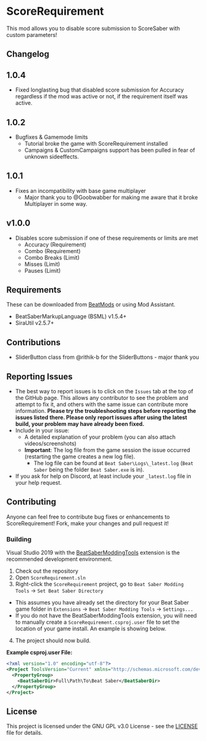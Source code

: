 # ScoreRequirement

This mod allows you to disable score submission to ScoreSaber with custom parameters!
## Changelog

## 1.0.4

* Fixed longlasting bug that disabled score submission for Accuracy regardless if the mod was active or not, if the requirement itself was active.

## 1.0.2

* Bugfixes & Gamemode limits
    - Tutorial broke the game with ScoreRequirement installed
    - Campaigns & CustomCampaigns support has been pulled in fear of unknown sideeffects.

## 1.0.1

* Fixes an incompatibility with base game multiplayer
    - Major thank you to @Goobwabber for making me aware that it broke Multiplayer in some way.

## v1.0.0
* Disables score submission if one of these requirements or limits are met
    - Accuracy (Requirement)
    - Combo (Requirement)
    - Combo Breaks (Limit)
    - Misses (Limit)
    - Pauses (Limit)

## Requirements
These can be downloaded from [BeatMods](https://beatmods.com/#/mods) or using Mod Assistant.
* BeatSaberMarkupLanguage (BSML) v1.5.4+
* SiraUtil v2.5.7+

## Contributions
- SliderButton class from @rithik-b for the SliderButtons - major thank you

## Reporting Issues
* The best way to report issues is to click on the `Issues` tab at the top of the GitHub page. This allows any contributor to see the problem and attempt to fix it, and others with the same issue can contribute more information. **Please try the troubleshooting steps before reporting the issues listed there. Please only report issues after using the latest build, your problem may have already been fixed.**
* Include in your issue:
  * A detailed explanation of your problem (you can also attach videos/screenshots)
  * **Important**: The log file from the game session the issue occurred (restarting the game creates a new log file).
    * The log file can be found at `Beat Saber\Logs\_latest.log` (`Beat Saber` being the folder `Beat Saber.exe` is in).
* If you ask for help on Discord, at least include your `_latest.log` file in your help request.

## Contributing
Anyone can feel free to contribute bug fixes or enhancements to ScoreRequirement! Fork, make your changes and pull request it!
### Building
Visual Studio 2019 with the [BeatSaberModdingTools](https://github.com/Zingabopp/BeatSaberModdingTools) extension is the recommended development environment.
1. Check out the repository
2. Open `ScoreRequirement.sln`
3. Right-click the `ScoreRequirement` project, go to `Beat Saber Modding Tools` -> `Set Beat Saber Directory`
  * This assumes you have already set the directory for your Beat Saber game folder in `Extensions` -> `Beat Saber Modding Tools` -> `Settings...`
  * If you do not have the BeatSaberModdingTools extension, you will need to manually create a `ScoreRequirement.csproj.user` file to set the location of your game install. An example is showing below.
4. The project should now build.

**Example csproj.user File:**
```xml
<?xml version="1.0" encoding="utf-8"?>
<Project ToolsVersion="Current" xmlns="http://schemas.microsoft.com/developer/msbuild/2003">
  <PropertyGroup>
    <BeatSaberDir>Full\Path\To\Beat Saber</BeatSaberDir>
  </PropertyGroup>
</Project>
```
## License
This project is licensed under the GNU GPL v3.0 License - see the [LICENSE](LICENSE) file for details.
